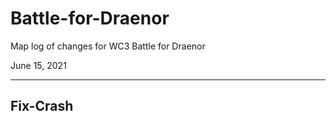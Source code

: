 # Battle-for-Draenor

Map log of changes for WC3 Battle for Draenor

June 15, 2021

---

## Fix-Crash
